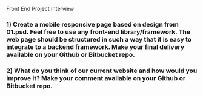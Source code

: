 Front End Project Interview

### 1) Create a mobile responsive page based on design from 01.psd. Feel free to use any front-end library/framework. The web page should be structured in such a way that it is easy to integrate to a backend framework. Make your final delivery available on your Github or Bitbucket repo.

### 2) What do you think of our current website and how would you improve it? Make your comment available on your Github or Bitbucket repo.